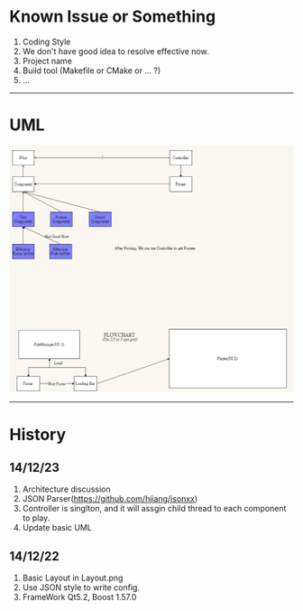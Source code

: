 # Known Issue or Something

1. Coding Style
2. We don't have good idea to resolve effective now.
3. Project name
4. Build tool (Makefile or CMake or ... ?)
5. ...

----

# UML

![](https://raw.githubusercontent.com/WalonLi/PictureDisplayer/Meeting/doc/UML.png)

----

# History

## 14/12/23
1. Architecture discussion
2. JSON Parser(https://github.com/hjiang/jsonxx)
3. Controller is singlton, and it will assgin child thread to each component to play.
4. Update basic UML

## 14/12/22
1. Basic Layout in Layout.png
2. Use JSON style to write config.
3. FrameWork Qt5.2, Boost 1.57.0
